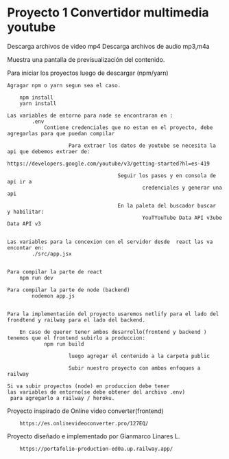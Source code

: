 # Proyecto 1 Convertidor multimedia youtube

Descarga archivos de video mp4
Descarga archivos de audio mp3,m4a

Muestra una pantalla de previsualización del contenido.

Para iniciar los proyectos luego de descargar (npm/yarn)

    Agragar npm o yarn segun sea el caso.

        npm install
        yarn install

    Las variables de entorno para node se encontraran en :
            .env
                Contiene credenciales que no estan en el proyecto, debe agregarlas para que puedan compilar

                        Para extraer los datos de youtube se necesita la api que debemos extraer de:
                                https://developers.google.com/youtube/v3/getting-started?hl=es-419

                                        Seguir los pasos y en consola de api ir a
                                                credenciales y generar una  api

                                        En la paleta del buscador buscar   y habilitar:
                                                YouTYouTube Data API v3ube Data API v3


    Las variables para la concexion con el servidor desde  react las va encontar en:
            ./src/app.jsx


    Para compilar la parte de react
        npm run dev

    Para compilar la parte de node (backend)
            nodemon app.js


    Para la implementación del proyecto usaremos netlify para el lado del frondtend y railway para el lado del backend.

        En caso de querer tener ambos desarrollo(frontend y backend ) tenemos que el frontend subirlo a produccion:
                npm run build

                        luego agregar el contenido a la carpeta public

                        Subir nuestro proyecto con ambos enfoques a railway

    Si va subir proyectos (node) en produccion debe tener
    las variables de entorno(se debe obtener del archivo .env)
     para agregarlo a railway / heroku.

Proyecto inspirado de Online video converter(frontend)

        https://es.onlinevideoconverter.pro/127EQ/

Proyecto diseñado e implementado por Gianmarco Linares L.

        https://portafolio-production-ed0a.up.railway.app/

